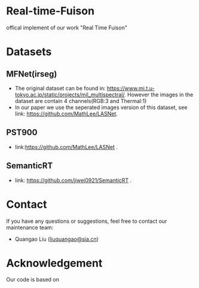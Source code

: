 # Real-time-Fuison
offical implement of our work "Real Time Fuison"

# Datasets
## MFNet(irseg)
- The original dataset can be found in: https://www.mi.t.u-tokyo.ac.jp/static/projects/mil_multispectral/. However the images in the dataset are contain 4 channels(RGB:3 and Thermal:1)
- In our paper we use the seperated images version of this dataset, see link: https://github.com/MathLee/LASNet.
## PST900
- link:https://github.com/MathLee/LASNet .


## SemanticRT
- link: https://github.com/jiwei0921/SemanticRT .

# Contact
If you have any questions or suggestions, feel free to contact our maintenance team:
- Quangao Liu (liuquangao@sia.cn)

# Acknowledgement
Our code is based on
